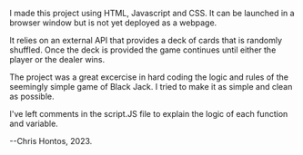 I made this project using HTML, Javascript and CSS. It can be launched in a browser window but is not yet deployed as a webpage.

It relies on an external API that provides a deck of cards that is randomly shuffled. Once the deck is provided the game continues until either the player or the dealer wins. 

The project was a great excercise in hard coding the logic and rules of the seemingly simple game of Black Jack. I tried to make it as simple and clean as possible. 

I've left comments in the script.JS file to explain the logic of each function and variable. 

--Chris Hontos, 2023. 
